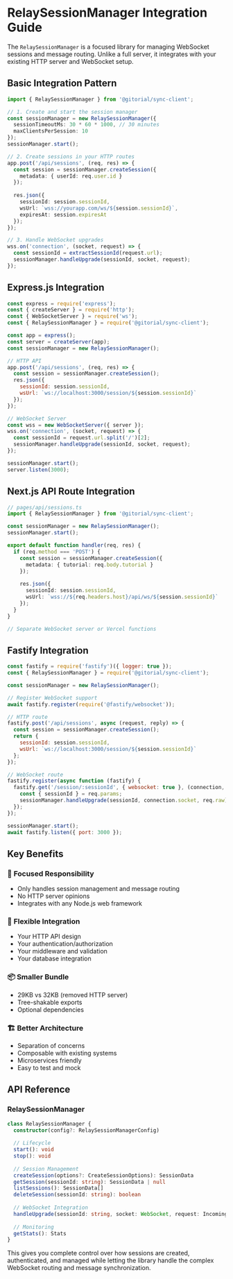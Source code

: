 # RelaySessionManager Integration Guide

The `RelaySessionManager` is a focused library for managing WebSocket sessions and message routing. Unlike a full server, it integrates with your existing HTTP server and WebSocket setup.

## Basic Integration Pattern

```typescript
import { RelaySessionManager } from '@gitorial/sync-client';

// 1. Create and start the session manager
const sessionManager = new RelaySessionManager({
  sessionTimeoutMs: 30 * 60 * 1000, // 30 minutes
  maxClientsPerSession: 10
});
sessionManager.start();

// 2. Create sessions in your HTTP routes
app.post('/api/sessions', (req, res) => {
  const session = sessionManager.createSession({
    metadata: { userId: req.user.id }
  });
  
  res.json({
    sessionId: session.sessionId,
    wsUrl: `wss://yourapp.com/ws/${session.sessionId}`,
    expiresAt: session.expiresAt
  });
});

// 3. Handle WebSocket upgrades
wss.on('connection', (socket, request) => {
  const sessionId = extractSessionId(request.url);
  sessionManager.handleUpgrade(sessionId, socket, request);
});
```

## Express.js Integration

```javascript
const express = require('express');
const { createServer } = require('http');
const { WebSocketServer } = require('ws');
const { RelaySessionManager } = require('@gitorial/sync-client');

const app = express();
const server = createServer(app);
const sessionManager = new RelaySessionManager();

// HTTP API
app.post('/api/sessions', (req, res) => {
  const session = sessionManager.createSession();
  res.json({
    sessionId: session.sessionId,
    wsUrl: `ws://localhost:3000/session/${session.sessionId}`
  });
});

// WebSocket Server  
const wss = new WebSocketServer({ server });
wss.on('connection', (socket, request) => {
  const sessionId = request.url.split('/')[2];
  sessionManager.handleUpgrade(sessionId, socket, request);
});

sessionManager.start();
server.listen(3000);
```

## Next.js API Route Integration

```typescript
// pages/api/sessions.ts
import { RelaySessionManager } from '@gitorial/sync-client';

const sessionManager = new RelaySessionManager();
sessionManager.start();

export default function handler(req, res) {
  if (req.method === 'POST') {
    const session = sessionManager.createSession({
      metadata: { tutorial: req.body.tutorial }
    });
    
    res.json({
      sessionId: session.sessionId,
      wsUrl: `wss://${req.headers.host}/api/ws/${session.sessionId}`
    });
  }
}

// Separate WebSocket server or Vercel functions
```

## Fastify Integration

```javascript
const fastify = require('fastify')({ logger: true });
const { RelaySessionManager } = require('@gitorial/sync-client');

const sessionManager = new RelaySessionManager();

// Register WebSocket support
await fastify.register(require('@fastify/websocket'));

// HTTP route
fastify.post('/api/sessions', async (request, reply) => {
  const session = sessionManager.createSession();
  return {
    sessionId: session.sessionId,
    wsUrl: `ws://localhost:3000/session/${session.sessionId}`
  };
});

// WebSocket route
fastify.register(async function (fastify) {
  fastify.get('/session/:sessionId', { websocket: true }, (connection, req) => {
    const { sessionId } = req.params;
    sessionManager.handleUpgrade(sessionId, connection.socket, req.raw);
  });
});

sessionManager.start();
await fastify.listen({ port: 3000 });
```

## Key Benefits

### 🎯 **Focused Responsibility**
- Only handles session management and message routing
- No HTTP server opinions
- Integrates with any Node.js web framework

### 🔧 **Flexible Integration**
- Your HTTP API design
- Your authentication/authorization
- Your middleware and validation
- Your database integration

### 📦 **Smaller Bundle**
- 29KB vs 32KB (removed HTTP server)
- Tree-shakable exports
- Optional dependencies

### 🏗️ **Better Architecture**
- Separation of concerns
- Composable with existing systems
- Microservices friendly
- Easy to test and mock

## API Reference

### RelaySessionManager

```typescript
class RelaySessionManager {
  constructor(config?: RelaySessionManagerConfig)
  
  // Lifecycle
  start(): void
  stop(): void
  
  // Session Management
  createSession(options?: CreateSessionOptions): SessionData
  getSession(sessionId: string): SessionData | null
  listSessions(): SessionData[]
  deleteSession(sessionId: string): boolean
  
  // WebSocket Integration
  handleUpgrade(sessionId: string, socket: WebSocket, request: IncomingMessage): boolean
  
  // Monitoring
  getStats(): Stats
}
```

This gives you complete control over how sessions are created, authenticated, and managed while letting the library handle the complex WebSocket routing and message synchronization. 